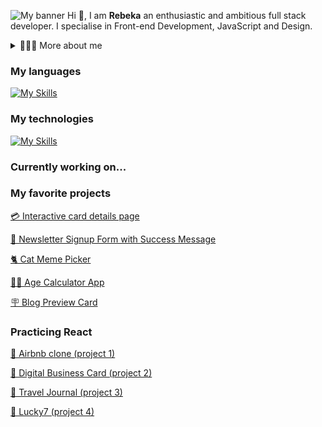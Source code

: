 ![My banner](https://i.imgur.com/LypfLp8.png)
Hi 👋, I am **Rebeka** an enthusiastic and ambitious full stack developer. I specialise in Front-end Development, JavaScript and Design.
<details>
<summary>👱🏻‍♀️ More about me</summary>
- 🔭 I’m currently on a journey to build **great** things

- 🌱 I’m currently learning **everything** 🤓
  
- 👩🏼‍💻 All of my projects will be soon available on my portfolio
</details>

### My languages

[![My Skills](https://skillicons.dev/icons?i=html,css,js&theme=dark)](https://skillicons.dev)

### My technologies

[![My Skills](https://skillicons.dev/icons?i=bootstrap,tailwind,react,express,mongodb,firebase,notion&theme=dark)](https://skillicons.dev)

### Currently working on...



### My favorite projects
[💳 Interactive card details page](https://github.com/BekiaD/9-interactive-card-detail-form)

[📨 Newsletter Signup Form with Success Message](https://github.com/BekiaD/7-newsletter-signup-form-with-success-message)

[🐈 Cat Meme Picker](https://github.com/BekiaD/Meme-picker)

[👵🏻 Age Calculator App](https://github.com/BekiaD/4-age-calculator-app)

[🪧 Blog Preview Card](https://github.com/BekiaD/5-blog-previev-card)

### Practicing React
[🏡 Airbnb clone (project 1)](https://github.com/BekiaD/Airbnb-Clone-React)

[🪪 Digital Business Card (project 2)](https://github.com/BekiaD/SP-Digital-business-Card)

[🌴 Travel Journal (project 3)](https://github.com/BekiaD/SP-React-Travel-Journal)

[🎰 Lucky7 (project 4)](https://github.com/BekiaD/Lucy7-Game-REACT)



